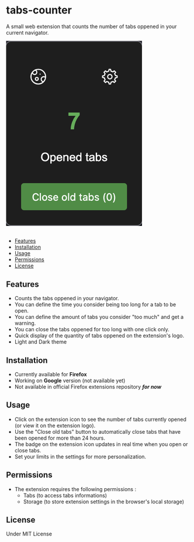 # tabs-counter

A small web extension that counts the number of tabs oppened in your current navigator.

![screenshot](images/screenshot.png)

## 
- [Features](#features)
- [Installation](#installation)
- [Usage](#usage)
- [Permissions](#Permissions)
- [License](#license)


## Features
- Counts the tabs oppened in your navigator.
- You can define the time you consider being too long for a tab to be open.
- You can define the amount of tabs you consider "too much" and get a warning.
- You can close the tabs oppened for too long with one click only.
- Quick display of the quantity of tabs oppened on the extension's logo.
- Light and Dark theme
 
## Installation
- Currently available for **Firefox**
- Working on **Google** version (not available yet)
- Not available in official Firefox extensions repository __*for now*__

## Usage
- Click on the extension icon to see the number of tabs currently opened (or view it on the extension logo).
- Use the "Close old tabs" button to automatically close tabs that have been opened for more than 24 hours.
- The badge on the extension icon updates in real time when you open or close tabs.
- Set your limits in the settings for more personalization.

## Permissions
- The extension requires the following permissions :
  - Tabs (to access tabs informations)
  - Storage (to store extension settings in the browser's local storage)

## License
Under MIT License
